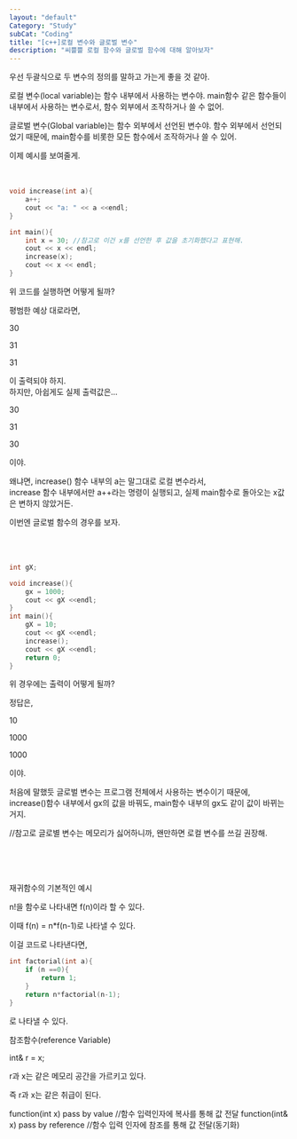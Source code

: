 ```yaml
---
layout: "default"
Category: "Study"
subCat: "Coding"
title: "[c++]로컬 변수와 글로벌 변수"
description: "씨쁠쁠 로컬 함수와 글로벌 함수에 대해 알아보자"
---
```



우선 두괄식으로 두 변수의 정의를 말하고 가는게 좋을 것 같아.

로컬 변수(local variable)는 함수 내부에서 사용하는 변수야. main함수 같은 함수들이 내부에서 사용하는 변수로서, 함수 외부에서 조작하거나 쓸 수 없어.

글로벌 변수(Global variable)는 함수 외부에서 선언된 변수야. 함수 외부에서 선언되었기 때문에, main함수를 비롯한 모든 함수에서 조작하거나 쓸 수 있어.

이제 예시를 보여줄게.
<br>
<br>
<br>

~~~c++
void increase(int a){
    a++;
    cout << "a: " << a <<endl;
}

int main(){
    int x = 30; //참고로 이건 x를 선언한 후 값을 초기화했다고 표현해.
    cout << x << endl;
    increase(x);
    cout << x << endl;
}
~~~

위 코드를 실행하면 어떻게 될까?

평범한 예상 대로라면,

30

31

31

이 출력되야 하지.<br>하지만, 아쉽게도 실제 출력값은...

30

31

30

이야.

왜냐면, increase() 함수 내부의 a는 말그대로 로컬 변수라서, <br>increase 함수 내부에서만 a++라는 명령이 실행되고, 실제 main함수로 돌아오는 x값은 변하지 않았거든.


이번엔 글로벌 함수의 경우를 보자.
<br>
<br>
<br>
<br>


~~~c++
int gX;

void increase(){
    gx = 1000;
    cout << gX <<endl;
}
int main(){
    gX = 10;
    cout << gX <<endl;
    increase();
    cout << gX <<endl;
    return 0;
}
~~~

위 경우에는 출력이 어떻게 될까?

정답은,

10

1000

1000

이야.

처음에 말했듯 글로벌 변수는 프로그램 전체에서 사용하는 변수이기 때문에,<br>
increase()함수 내부에서 gx의 값을 바꿔도, main함수 내부의 gx도 같이 값이 바뀌는 거지.


//참고로 글로별 변수는 메모리가 싫어하니까, 왠만하면 로컬 변수를 쓰길 권장해.



<br>
<br>
<br>


재귀함수의 기본적인 예시


n!을 함수로 나타내면 f(n)이라 할 수 있다.


이때 f(n) = n*f(n-1)로 나타낼 수 있다.


이걸 코드로 나타낸다면,

~~~c++
int factorial(int a){
    if (n ==0){
        return 1;
    }
    return n*factorial(n-1);
}
~~~

로 나타낼 수 있다.

참조함수(reference Variable)


int& r = x;

r과 x는 같은 메모리 공간을 가르키고 있다.

즉 r과 x는 같은 취급이 된다.


function(int x) pass by value //함수 입력인자에 복사를 통해 값 전달
function(int& x) pass by reference //함수 입력 인자에 참조를 통해 값 전달(동기화)


<br><br><br><br><br><br><br>
